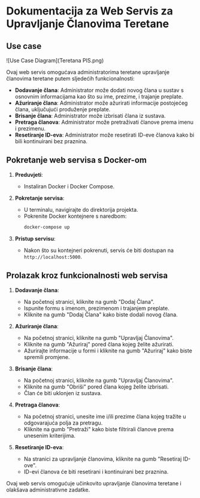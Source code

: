 # Dokumentacija za Web Servis za Upravljanje Članovima Teretane

## Use case

![Use Case Diagram](Teretana PIS.png)

Ovaj web servis omogućava administratorima teretane upravljanje članovima teretane putem sljedećih funkcionalnosti:
- **Dodavanje člana**: Administrator može dodati novog člana u sustav s osnovnim informacijama kao što su ime, prezime, i trajanje preplate.
- **Ažuriranje člana**: Administrator može ažurirati informacije postojećeg člana, uključujući produženje preplate.
- **Brisanje člana**: Administrator može izbrisati člana iz sustava.
- **Pretraga članova**: Administrator može pretraživati članove prema imenu i prezimenu.
- **Resetiranje ID-eva**: Administrator može resetirati ID-eve članova kako bi bili kontinuirani bez praznina.

## Pokretanje web servisa s Docker-om

1. **Preduvjeti**:
    - Instaliran Docker i Docker Compose.

2. **Pokretanje servisa**:
    - U terminalu, navigirajte do direktorija projekta.
    - Pokrenite Docker kontejnere s naredbom:
      ```bash
      docker-compose up
      ```

3. **Pristup servisu**:
    - Nakon što su kontejneri pokrenuti, servis će biti dostupan na `http://localhost:5000`.

## Prolazak kroz funkcionalnosti web servisa

1. **Dodavanje člana**:
    - Na početnoj stranici, kliknite na gumb "Dodaj Člana".
    - Ispunite formu s imenom, prezimenom i trajanjem preplate.
    - Kliknite na gumb "Dodaj Člana" kako biste dodali novog člana.

2. **Ažuriranje člana**:
    - Na početnoj stranici, kliknite na gumb "Upravljaj Članovima".
    - Kliknite na gumb "Ažuriraj" pored člana kojeg želite ažurirati.
    - Ažurirajte informacije u formi i kliknite na gumb "Ažuriraj" kako biste spremili promjene.

3. **Brisanje člana**:
    - Na početnoj stranici, kliknite na gumb "Upravljaj Članovima".
    - Kliknite na gumb "Obriši" pored člana kojeg želite izbrisati.
    - Član će biti uklonjen iz sustava.

4. **Pretraga članova**:
    - Na početnoj stranici, unesite ime i/ili prezime člana kojeg tražite u odgovarajuća polja za pretragu.
    - Kliknite na gumb "Pretraži" kako biste filtrirali članove prema unesenim kriterijima.

5. **Resetiranje ID-eva**:
    - Na stranici za upravljanje članovima, kliknite na gumb "Resetiraj ID-ove".
    - ID-evi članova će biti resetirani i kontinuirani bez praznina.

Ovaj web servis omogućuje učinkovito upravljanje članovima teretane i olakšava administrativne zadatke.

